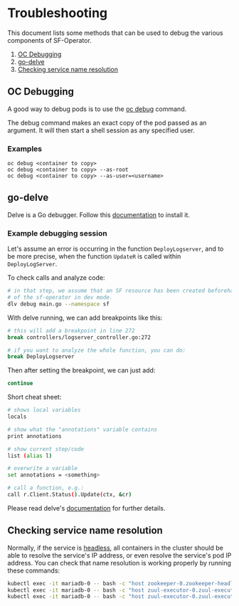 # Troubleshooting

This document lists some methods that can be used to debug the various components of SF-Operator.


1. [OC Debugging](#oc-debugging)
1. [go-delve](#go-delve)
1. [Checking service name resolution](#checking-service-name-resolution)

## OC Debugging

A good way to debug pods is to use the [oc debug](https://docs.openshift.com/container-platform/4.13/cli_reference/openshift_cli/developer-cli-commands.html#oc-debug) command.

The debug command makes an exact copy of the pod passed as an argument. It will then start a shell session as any specified user.

### Examples
```
oc debug <container to copy>
oc debug <container to copy> --as-root
oc debug <container to copy> --as-user=<username>
```

## go-delve

Delve is a Go debugger. Follow this [documentation](https://github.com/go-delve/delve/tree/master/Documentation/installation) to install it.

### Example debugging session

Let's assume an error is occurring in the function `DeployLogserver`, and to be more precise,
when the function `UpdateR` is called within `DeployLogServer`.

To check calls and analyze code:

```sh
# in that step, we assume that an SF resource has been created beforehand, and we are doing a re-run
# of the sf-operator in dev mode.
dlv debug main.go --namespace sf
```

With delve running, we can add breakpoints like this:

```sh
# this will add a breakpoint in line 272
break controllers/logserver_controller.go:272

# if you want to analyze the whole function, you can do:
break DeployLogserver
```

Then after setting the breakpoint, we can just add:

```sh
continue
```

Short cheat sheet:

```sh
# shows local variables
locals

# show what the "annotations" variable contains
print annotations

# show current step/code
list (alias l)

# overwrite a variable
set annotations = <something>

# call a function, e.g.:
call r.Client.Status().Update(ctx, &cr)
```

Please read delve's [documentation](https://github.com/go-delve/delve/blob/master/Documentation/cli/getting_started.md) for further details. 

## Checking service name resolution

Normally, if the service is [headless](https://kubernetes.io/docs/concepts/services-networking/service/#headless-services),
all containers in the cluster should be able to resolve the service's IP address,
or even resolve the service's pod IP address.
You can check that name resolution is working properly by running these commands:

```sh
kubectl exec -it mariadb-0 -- bash -c "host zookeeper-0.zookeeper-headless.default.svc.cluster.local"
kubectl exec -it mariadb-0 -- bash -c "host zuul-executor-0.zuul-executor-headless.default.svc.cluster.local"
kubectl exec -it mariadb-0 -- bash -c "host zuul-executor-0.zuul-executor-headless"
```
